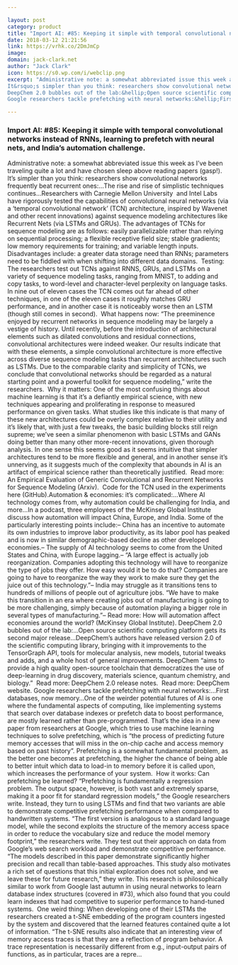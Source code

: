 ```yaml
---

layout: post
category: product
title: "Import AI: #85: Keeping it simple with temporal convolutional networks instead of RNNs, learning to prefetch with neural nets, and India’s automation challenge."
date: 2018-03-12 21:21:56
link: https://vrhk.co/2DmJmCp
image: 
domain: jack-clark.net
author: "Jack Clark"
icon: https://s0.wp.com/i/webclip.png
excerpt: "Administrative note: a somewhat abbreviated issue this week as I&rsquo;ve been traveling quite a lot and have chosen sleep above reading papers (gasp!).
It&rsquo;s simpler than you think: researchers show convolutional networks frequently beat recurrent ones:&hellip;The rise and rise of simplistic techniques continues&hellip;Researchers with Carnegie Mellon University &nbsp;and Intel Labs have rigorously tested the capabilities of convolutional neural networks (via a &lsquo;temporal convolutional network&rsquo; (TCN) architecture, inspired by Wavenet and other recent innovations) against sequence modeling architectures like Recurrent Nets (via LSTMs and GRUs). The advantages of TCNs for sequence modeling are as follows: easily parallelizable rather than relying on sequential processing; a flexible receptive field size; stable gradients; low memory requirements for training; and variable length inputs. Disadvantages include: a greater data storage need than RNNs; parameters need to be fiddled with when shifting into different data domains.&nbsp;&nbsp;Testing: The researchers test out TCNs against RNNS, GRUs, and LSTMs on a variety of sequence modeling tasks, ranging from MNIST, to adding and copy tasks, to word-level and character-level perplexity on language tasks. In nine out of eleven cases the TCN comes out far ahead of other techniques, in one of the eleven cases it roughly matches GRU performance, and in another case it is noticeably worse then an LSTM (though still comes in second).&nbsp; What happens now: &ldquo;The preeminence enjoyed by recurrent networks in sequence modeling may be largely a vestige of history. Until recently, before the introduction of architectural elements such as dilated convolutions and residual connections, convolutional architectures were indeed weaker. Our results indicate that with these elements, a simple convolutional architecture is more effective across diverse sequence modeling tasks than recurrent architectures such as LSTMs. Due to the comparable clarity and simplicity of TCNs, we conclude that convolutional networks should be regarded as a natural starting point and a powerful toolkit for sequence modeling,&rdquo; write the researchers.&nbsp;&nbsp;Why it matters: One of the most confusing things about machine learning is that it&rsquo;s a defiantly empirical science, with new techniques appearing and proliferating in response to measured performance on given tasks. What studies like this indicate is that many of these new architectures could be overly complex relative to their utility and it&rsquo;s likely that, with just a few tweaks, the basic building blocks still reign supreme; we&rsquo;ve seen a similar phenomenon with basic LSTMs and GANs doing better than many other more-recent innovations, given thorough analysis. In one sense this seems good as it seems intuitive that simpler architectures tend to be more flexible and general, and in another sense it&rsquo;s unnerving, as it suggests much of the complexity that abounds in AI is an artifact of empirical science rather than theoretically justified.&nbsp; Read more: An Empirical Evaluation of Generic Convolutional and Recurrent Networks for Sequence Modeling (Arxiv).&nbsp;&nbsp;Code for the TCN used in the experiments here (GitHub).Automation &amp; economies: it&rsquo;s complicated:&hellip;Where AI technology comes from, why automation could be challenging for India, and more&hellip;In a podcast, three employees of the McKinsey Global Institute discuss how automation will impact China, Europe, and India. Some of the particularly interesting points include:&ndash; China has an incentive to automate its own industries to improve labor productivity, as its labor pool has peaked and is now in similar demographic-based decline as other developed economies.&ndash; The supply of AI technology seems to come from the United States and China, with Europe lagging.&ndash; &ldquo;A large effect is actually job reorganization. Companies adopting this technology will have to reorganize the type of jobs they offer. How easy would it be to do that? Companies are going to have to reorganize the way they work to make sure they get the juice out of this technology.&rdquo;&ndash; India may struggle as it transitions tens to hundreds of millions of people out of agriculture jobs. &ldquo;We have to make this transition in an era where creating jobs out of manufacturing is going to be more challenging, simply because of automation playing a bigger role in several types of manufacturing.&rdquo;&ndash; Read more: How will automation affect economies around the world? (McKinsey Global Institute).
DeepChem 2.0 bubbles out of the lab:&hellip;Open source scientific computing platform gets its second major release&hellip;DeepChem&rsquo;s authors have released version 2.0 of the scientific computing library, bringing with it improvements to the TensorGraph API, tools for molecular analysis, new models, tutorial tweaks and adds, and a whole host of general improvements. DeepChem &ldquo;aims to provide a high quality open-source toolchain that democratizes the use of deep-learning in drug discovery, materials science, quantum chemistry, and biology.&rdquo;&nbsp; Read more: DeepChem 2.0 release notes.&nbsp; Read more: DeepChem website.
Google researchers tackle prefetching with neural networks:&hellip;First databases, now memory&hellip;One of the weirder potential futures of AI is one where the fundamental aspects of computing, like implementing systems that search over database indexes or prefetch data to boost performance, are mostly learned rather than pre-programmed. That&rsquo;s the idea in a new paper from researchers at Google, which tries to use machine learning techniques to solve prefetching, which is &ldquo;the process of predicting future memory accesses that will miss in the on-chip cache and access memory based on past history&rdquo;. Prefetching is a somewhat fundamental problem, as the better one becomes at prefetching, the higher the chance of being able to better intuit which data to load-in to memory before it is called upon, which increases the performance of your system.&nbsp; How it works: Can prefetching be learned? &ldquo;Prefetching is fundamentally a regression problem. The output space, however, is both vast and extremely sparse, making it a poor fit for standard regression models,&rdquo; the Google researchers write. Instead, they turn to using LSTMs and find that two variants are able to demonstrate competitive prefetching performance when compared to handwritten systems. &ldquo;The first version is analogous to a standard language model, while the second exploits the structure of the memory access space in order to reduce the vocabulary size and reduce the model memory footprint,&rdquo; the researchers write. They test out their approach on data from Google&rsquo;s web search workload and demonstrate competitive performance.&nbsp; &ldquo;The models described in this paper demonstrate significantly higher precision and recall than table-based approaches. This study also motivates a rich set of questions that this initial exploration does not solve, and we leave these for future research,&rdquo; they write. This research is philosophically similar to work from Google last autumn in using neural networks to learn database index structures (covered in #73), which also found that you could learn indexes that had competitive to superior performance to hand-tuned systems.&nbsp;&nbsp;One weird thing: When developing one of their LSTMs the researchers created a t-SNE embedding of the program counters ingested by the system and discovered that the learned features contained quite a lot of information. &ldquo;The t-SNE results also indicate that an interesting view of memory access traces is that they are a reflection of program behavior. A trace representation is necessarily different from e.g., input-output pairs of functions, as in particular, traces are a repre…"

---
```


### Import AI: #85: Keeping it simple with temporal convolutional networks instead of RNNs, learning to prefetch with neural nets, and India’s automation challenge.

Administrative note: a somewhat abbreviated issue this week as I&rsquo;ve been traveling quite a lot and have chosen sleep above reading papers (gasp!).
It&rsquo;s simpler than you think: researchers show convolutional networks frequently beat recurrent ones:&hellip;The rise and rise of simplistic techniques continues&hellip;Researchers with Carnegie Mellon University &nbsp;and Intel Labs have rigorously tested the capabilities of convolutional neural networks (via a &lsquo;temporal convolutional network&rsquo; (TCN) architecture, inspired by Wavenet and other recent innovations) against sequence modeling architectures like Recurrent Nets (via LSTMs and GRUs). The advantages of TCNs for sequence modeling are as follows: easily parallelizable rather than relying on sequential processing; a flexible receptive field size; stable gradients; low memory requirements for training; and variable length inputs. Disadvantages include: a greater data storage need than RNNs; parameters need to be fiddled with when shifting into different data domains.&nbsp;&nbsp;Testing: The researchers test out TCNs against RNNS, GRUs, and LSTMs on a variety of sequence modeling tasks, ranging from MNIST, to adding and copy tasks, to word-level and character-level perplexity on language tasks. In nine out of eleven cases the TCN comes out far ahead of other techniques, in one of the eleven cases it roughly matches GRU performance, and in another case it is noticeably worse then an LSTM (though still comes in second).&nbsp; What happens now: &ldquo;The preeminence enjoyed by recurrent networks in sequence modeling may be largely a vestige of history. Until recently, before the introduction of architectural elements such as dilated convolutions and residual connections, convolutional architectures were indeed weaker. Our results indicate that with these elements, a simple convolutional architecture is more effective across diverse sequence modeling tasks than recurrent architectures such as LSTMs. Due to the comparable clarity and simplicity of TCNs, we conclude that convolutional networks should be regarded as a natural starting point and a powerful toolkit for sequence modeling,&rdquo; write the researchers.&nbsp;&nbsp;Why it matters: One of the most confusing things about machine learning is that it&rsquo;s a defiantly empirical science, with new techniques appearing and proliferating in response to measured performance on given tasks. What studies like this indicate is that many of these new architectures could be overly complex relative to their utility and it&rsquo;s likely that, with just a few tweaks, the basic building blocks still reign supreme; we&rsquo;ve seen a similar phenomenon with basic LSTMs and GANs doing better than many other more-recent innovations, given thorough analysis. In one sense this seems good as it seems intuitive that simpler architectures tend to be more flexible and general, and in another sense it&rsquo;s unnerving, as it suggests much of the complexity that abounds in AI is an artifact of empirical science rather than theoretically justified.&nbsp; Read more: An Empirical Evaluation of Generic Convolutional and Recurrent Networks for Sequence Modeling (Arxiv).&nbsp;&nbsp;Code for the TCN used in the experiments here (GitHub).Automation &amp; economies: it&rsquo;s complicated:&hellip;Where AI technology comes from, why automation could be challenging for India, and more&hellip;In a podcast, three employees of the McKinsey Global Institute discuss how automation will impact China, Europe, and India. Some of the particularly interesting points include:&ndash; China has an incentive to automate its own industries to improve labor productivity, as its labor pool has peaked and is now in similar demographic-based decline as other developed economies.&ndash; The supply of AI technology seems to come from the United States and China, with Europe lagging.&ndash; &ldquo;A large effect is actually job reorganization. Companies adopting this technology will have to reorganize the type of jobs they offer. How easy would it be to do that? Companies are going to have to reorganize the way they work to make sure they get the juice out of this technology.&rdquo;&ndash; India may struggle as it transitions tens to hundreds of millions of people out of agriculture jobs. &ldquo;We have to make this transition in an era where creating jobs out of manufacturing is going to be more challenging, simply because of automation playing a bigger role in several types of manufacturing.&rdquo;&ndash; Read more: How will automation affect economies around the world? (McKinsey Global Institute).
DeepChem 2.0 bubbles out of the lab:&hellip;Open source scientific computing platform gets its second major release&hellip;DeepChem&rsquo;s authors have released version 2.0 of the scientific computing library, bringing with it improvements to the TensorGraph API, tools for molecular analysis, new models, tutorial tweaks and adds, and a whole host of general improvements. DeepChem &ldquo;aims to provide a high quality open-source toolchain that democratizes the use of deep-learning in drug discovery, materials science, quantum chemistry, and biology.&rdquo;&nbsp; Read more: DeepChem 2.0 release notes.&nbsp; Read more: DeepChem website.
Google researchers tackle prefetching with neural networks:&hellip;First databases, now memory&hellip;One of the weirder potential futures of AI is one where the fundamental aspects of computing, like implementing systems that search over database indexes or prefetch data to boost performance, are mostly learned rather than pre-programmed. That&rsquo;s the idea in a new paper from researchers at Google, which tries to use machine learning techniques to solve prefetching, which is &ldquo;the process of predicting future memory accesses that will miss in the on-chip cache and access memory based on past history&rdquo;. Prefetching is a somewhat fundamental problem, as the better one becomes at prefetching, the higher the chance of being able to better intuit which data to load-in to memory before it is called upon, which increases the performance of your system.&nbsp; How it works: Can prefetching be learned? &ldquo;Prefetching is fundamentally a regression problem. The output space, however, is both vast and extremely sparse, making it a poor fit for standard regression models,&rdquo; the Google researchers write. Instead, they turn to using LSTMs and find that two variants are able to demonstrate competitive prefetching performance when compared to handwritten systems. &ldquo;The first version is analogous to a standard language model, while the second exploits the structure of the memory access space in order to reduce the vocabulary size and reduce the model memory footprint,&rdquo; the researchers write. They test out their approach on data from Google&rsquo;s web search workload and demonstrate competitive performance.&nbsp; &ldquo;The models described in this paper demonstrate significantly higher precision and recall than table-based approaches. This study also motivates a rich set of questions that this initial exploration does not solve, and we leave these for future research,&rdquo; they write. This research is philosophically similar to work from Google last autumn in using neural networks to learn database index structures (covered in #73), which also found that you could learn indexes that had competitive to superior performance to hand-tuned systems.&nbsp;&nbsp;One weird thing: When developing one of their LSTMs the researchers created a t-SNE embedding of the program counters ingested by the system and discovered that the learned features contained quite a lot of information. &ldquo;The t-SNE results also indicate that an interesting view of memory access traces is that they are a reflection of program behavior. A trace representation is necessarily different from e.g., input-output pairs of functions, as in particular, traces are a repre…